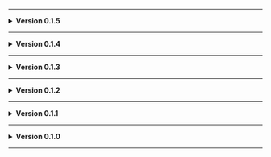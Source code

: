 
---

**<details><summary>Version 0.1.5</summary>**

 - Removed an object I was using for a position reference. Oops.
 
 </details>

---

**<details><summary>Version 0.1.4</summary>**

 - Dock more cruiser accessible.
 
 </details>

---

**<details><summary>Version 0.1.3</summary>**

 - Flattened underside of river to allow better compatability with [Biodiversity](https://thunderstore.io/c/lethal-company/p/super_fucking_cool_and_badass_team/Biodiversity/). (Thanks for helping me figure out how to do that)
 
 </details>

---

**<details><summary>Version 0.1.2</summary>**

 - Update to README.
 - Added Moon_Day_Speed_Multiplier_Patcher and AutoScroll as dependencies.
 - Converted terrain to mesh to fix graphical issues (Thanks Voxx!)
 
 </details>

---

**<details><summary>Version 0.1.1</summary>**

 - Added JLL as a dependeny.
 
 </details>

---

**<details><summary>Version 0.1.0</summary>**

 - Initial standalone upload.
 
 </details>
 
---
